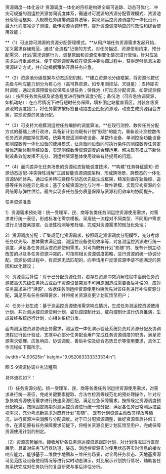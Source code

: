 资源调度一体化设计
资源调度一体化的目标是构建全局可追踪、动态可优化、冲突可规避的测运控资源协同调度体系，需通过可溯源的资源分配管理模式、资源池分级管理框架、大规模任务编排调度算法等，实现测运控资源调度的一体化设计，最大化程度减少了测控、数传资源协调环节，提升资源调度响应的时效性和综合使用效能：

**（1）可追踪可溯源的资源分配管理模式。**从用户端任务资源需求发起开始，定义需求存储规范，通过"全流程"记录的方式，对任务描述、资源使用约束、预分配需求、计划/需求调整行为、调整原因和资源使用变化情况进行管理，针对应急需求进行重点标注，便于资源调度系统在资源冲突协调过程中，获得足够信息决策资源转让方式，并自动根据策略开展任务应急。

**（2）资源池分级框架与动态适配机制。**建立资源池分级框架，将资源池按优先级与响应能力划分为核心池（高可靠资源，如专用测控站、天链星）：支持硬实时调度，通过资源预留协议保障关键任务；弹性池（可动态分配资源，如常规测控站）：按照任务优先级及紧急程度进行弹性调度分配；备份池（可应急协调资源，如机动站）：在应尽情况下进行短时任务保障，填补固定站覆盖盲区。封装各级资源池的调度接口，将任务需求按标签自动路由至匹配资源池，动态生成资源组合方案，实现资源的灵活分配。

**（3）可支持大规模测运控任务编排的调度算法。**在现行测控、数传任务分配方式的基础上进行改进，具备新计划向既有计划"影随"的能力，重新设计测控数传任务资源调度择优策略，统筹考虑遥测单收设备、单数传设备、单测控全功能设备和测控数传一体化设备的使用模式，让具备同设备同时执行条件的测控数传任务定量优选新体制测控设备，实现测控数传资源调度的合理运用，解决现有模式下新体制设备效能发挥不充分、测运控资源整体使用效率有待提高的问题。

**（4）面向差异化任务场景的资源动态智能调度技术。**构建"任务特征感知-资源动态适配-冲突弹性消解"三层智能资源调度架构，形成跨场景、跨模态的一体化资源协同体系。通过任务特征建模与动态优先级生成框架，精准刻画在轨操控、遥感等任务的差异化需求；基于全域资源池化与时空一致性建模，实现异构资源的全局统筹与弹性供给，最终实现多任务服务质量保障与资源利用效率的协同提升。

任务资源准备

1）资源需求预处理：统一受理军、民、商等各类任务测运控资源使用需求，对需求进行统一表征，形成标准化需求模板，采用统一流程对不同类型、不同用户需求进行关键要素提取、合法性检测等预处理，完成对资源需求的规范化处理；

2）资源调度分配：汇集规范化资源需求，按照既定资源调度分配模型，充分考虑任务优先级、总体需求满足度、测运控设备使用效率等，对各测运控资源进行统一调度，满足各任务测运控资源使用需求。对可向既有计划"影随"的、既有计划主动改签的以及多任务资源冲突的，可按照相关资源调度策略，进行资源的统一协调分配。资源协调过程中，有资源无法匹配的，向申请用户反馈资源申请不能满足的原因和优化建议；

3）资源善后补偿：对于已分配资源任务，若存在资源冲突消解过程中当前任务资源被高优先级任务抢占或由于资源设备突发不可用原因造成需要善后补偿的，应对任务需求进行"溯源"，依据任务测运控资源使用约束优先对该任务进行补偿资源分配，满足原有任务保障要求，并将相关资源变更计划反馈至用户；

4）任务计划生成：基于测运控资源使用需求响应情况，生成任务测运控资源使用计划，并对测运控资源使用计划、姿轨控控制计划、载荷控制计进行仿真推演，生成最终系统运行计划，向相关系统分发。

面向测运控资源协调业务需求，测运控一体化演示验证系统负责对资源分配及协调流程进行设计验证，支撑中心部分任务配合用户完成任务资源调度的职责，满足资源需求受理、应急响应、协调调度、善后补偿及综合态势显示等使用要求，具体工作流程如下图所示。

{width="4.90625in" height="9.052083333333334in"}

图 5-9资源协调业务流程图

具体流程如下：

（1）任务资源分配。统一受理军、民、商等各类任务测运控资源使用需求，对需求进行统一表征，完成关键要素提取、合法性检测等规范化的预处理操作，针对应急快响资源使用需求进行快速资源匹配，满足应急保障需求。按照既定资源调度预分配模型，按照固定周期对测运控资源进行统一预分配，满足各任务日常测运控监视需求，充分考虑新需求对既有计划"影随"、 既有计划资源主动改签释放等情况，进行资源冲突消解与分配调度。对于已分配资源调整，做好资源善后补偿工作，在满足原有任务保障要求前提下，将相关资源变更计划反馈至用户，完成保障资源使用计划的制定。

（2）资源态势展示。接收解析各任务测运控资源跟踪计划，对计划情况进行直观展示，具备对任务飞行器轨道、姿态、测运控资源实时使用状态等实时信息的接收响应能力，能够基于二维数字地图和三维任务场景，对全局任务状态、天地基资源可见范围及设备使用情况等进行实时动态演示，对比展示计划执行情况，辅助各任务系统完成对任务执行的复盘研究与事后评估分析。